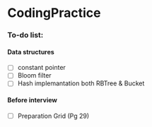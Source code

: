 # CodingPractice

### To-do list:

#### Data structures
- [ ] constant pointer
- [ ] Bloom filter
- [ ] Hash implemantation both RBTree & Bucket

#### Before interview
- [ ] Preparation Grid (Pg 29)
